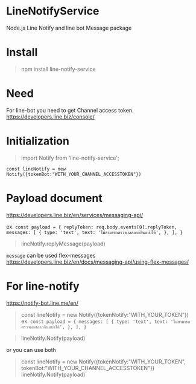 # LineNotifyService
Node.js Line Notify and line bot Message package

# Install 
> npm install line-notify-service

# Need
For line-bot you need to get Channel access token.
https://developers.line.biz/console/

# Initialization
> import Notify from 'line-notify-service';

`const lineNotify = new Notify({tokenBot:"WITH_YOUR_CHANNEL_ACCESSTOKEN"})`

# Payload document
https://developers.line.biz/en/services/messaging-api/

ex. 
   `const payload = {
        replyToken: req.body.events[0].replyToken,
        messages: [
          {
            type: 'text',
            text:
              'ไม่สามารถตรวจผลสลากกินแบ่งได้',
          },
        ],
      }`
> lineNotify.replyMessage(payload)
 
 `message` can be used flex-messages
 https://developers.line.biz/en/docs/messaging-api/using-flex-messages/ 
 
 

# For line-notify 
https://notify-bot.line.me/en/

> const lineNotify = new Notify({tokenNotify:"WITH_YOUR_TOKEN"})
ex. 
   `const payload = {
        messages: [
          {
            type: 'text',
            text:
              'ไม่สามารถตรวจผลสลากกินแบ่งได้',
          },
        ],
      }`
      
> lineNotify.Notify(payload)


or you can use both 

> const lineNotify = new Notify({tokenNotify:"WITH_YOUR_TOKEN", tokenBot:"WITH_YOUR_CHANNEL_ACCESSTOKEN"})
> lineNotify.Notify(payload)`
